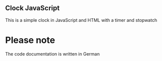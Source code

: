 ## Clock JavaScript
This is a simple clock in JavaScript and HTML
with a timer and stopwatch

# Please note
The code documentation is written in German
